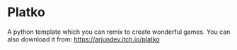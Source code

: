 # Platko
A python template which you can remix to create wonderful games. You can also download it from: https://arjundev.itch.io/platko
